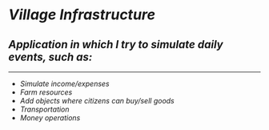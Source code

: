 # *Village Infrastructure*

## *Application in which I try to simulate daily events, such as:*

---

- *Simulate income/expenses*
- *Farm resources*
- *Add objects where citizens can buy/sell goods*
- *Transportation*
- *Money operations*